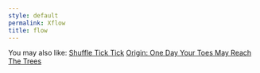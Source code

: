 ```yaml
---
style: default
permalink: Xflow
title: flow
---
```

You may also like:
[Shuffle Tick Tick](http://scp-wiki.net/shuffle-tick-tick)
[Origin: One Day Your Toes May Reach The Trees](http://scp-wiki.net/origin-one-day-your-toes-may-reach-the-trees)